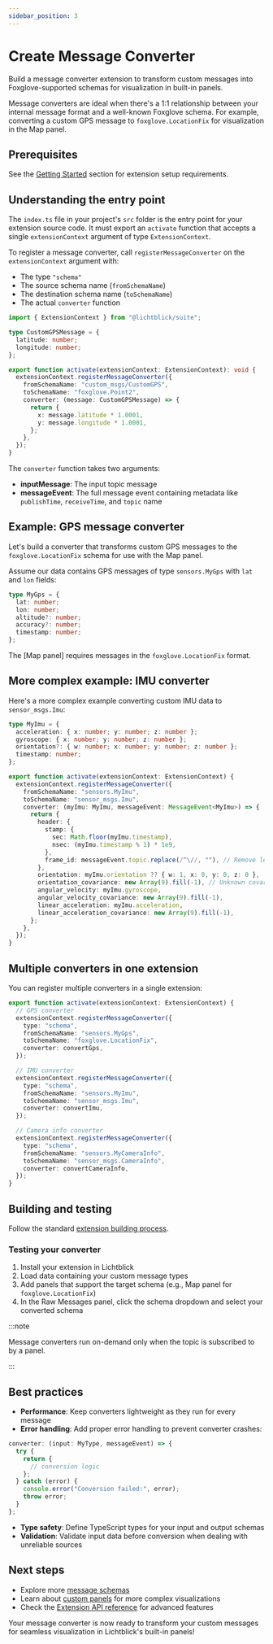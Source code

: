 ```yaml
---
sidebar_position: 3
---
```


# Create Message Converter

Build a message converter extension to transform custom messages into Foxglove-supported schemas for visualization in built-in panels.

Message converters are ideal when there's a 1:1 relationship between your internal message format and a well-known Foxglove schema. For example, converting a custom GPS message to `foxglove.LocationFix` for visualization in the Map panel.

## Prerequisites

See the [Getting Started](./introduction.md#getting-started) section for extension setup requirements.

## Understanding the entry point

The `index.ts` file in your project's `src` folder is the entry point for your extension source code. It must export an `activate` function that accepts a single `extensionContext` argument of type `ExtensionContext`.

To register a message converter, call `registerMessageConverter` on the `extensionContext` argument with:

- The type `"schema"`
- The source schema name (`fromSchemaName`)
- The destination schema name (`toSchemaName`)
- The actual `converter` function

```typescript
import { ExtensionContext } from "@lichtblick/suite";

type CustomGPSMessage = {
  latitude: number;
  longitude: number;
};

export function activate(extensionContext: ExtensionContext): void {
  extensionContext.registerMessageConverter({
    fromSchemaName: "custom_msgs/CustomGPS",
    toSchemaName: "foxglove.Point2",
    converter: (message: CustomGPSMessage) => {
      return {
        x: message.latitude * 1.0001,
        y: message.longitude * 1.0001,
      };
    },
  });
}
```

The `converter` function takes two arguments:

- **inputMessage**: The input topic message
- **messageEvent**: The full message event containing metadata like `publishTime`, `receiveTime`, and `topic` name

## Example: GPS message converter

Let's build a converter that transforms custom GPS messages to the `foxglove.LocationFix` schema for use with the Map panel.

Assume our data contains GPS messages of type `sensors.MyGps` with `lat` and `lon` fields:

```typescript
type MyGps = {
  lat: number;
  lon: number;
  altitude?: number;
  accuracy?: number;
  timestamp: number;
};
```

The [Map panel] requires messages in the `foxglove.LocationFix` format.

## More complex example: IMU converter

Here's a more complex example converting custom IMU data to `sensor_msgs.Imu`:

```typescript
type MyImu = {
  acceleration: { x: number; y: number; z: number };
  gyroscope: { x: number; y: number; z: number };
  orientation?: { w: number; x: number; y: number; z: number };
  timestamp: number;
};

export function activate(extensionContext: ExtensionContext) {
  extensionContext.registerMessageConverter({
    fromSchemaName: "sensors.MyImu",
    toSchemaName: "sensor_msgs.Imu",
    converter: (myImu: MyImu, messageEvent: MessageEvent<MyImu>) => {
      return {
        header: {
          stamp: {
            sec: Math.floor(myImu.timestamp),
            nsec: (myImu.timestamp % 1) * 1e9,
          },
          frame_id: messageEvent.topic.replace(/^\//, ""), // Remove leading slash
        },
        orientation: myImu.orientation ?? { w: 1, x: 0, y: 0, z: 0 },
        orientation_covariance: new Array(9).fill(-1), // Unknown covariance
        angular_velocity: myImu.gyroscope,
        angular_velocity_covariance: new Array(9).fill(-1),
        linear_acceleration: myImu.acceleration,
        linear_acceleration_covariance: new Array(9).fill(-1),
      };
    },
  });
}
```

## Multiple converters in one extension

You can register multiple converters in a single extension:

```typescript
export function activate(extensionContext: ExtensionContext) {
  // GPS converter
  extensionContext.registerMessageConverter({
    type: "schema",
    fromSchemaName: "sensors.MyGps",
    toSchemaName: "foxglove.LocationFix",
    converter: convertGps,
  });

  // IMU converter
  extensionContext.registerMessageConverter({
    type: "schema",
    fromSchemaName: "sensors.MyImu",
    toSchemaName: "sensor_msgs.Imu",
    converter: convertImu,
  });

  // Camera info converter
  extensionContext.registerMessageConverter({
    type: "schema",
    fromSchemaName: "sensors.MyCameraInfo",
    toSchemaName: "sensor_msgs.CameraInfo",
    converter: convertCameraInfo,
  });
}
```

## Building and testing

Follow the standard [extension building process](./#building-and-testing).

### Testing your converter

1. Install your extension in Lichtblick
2. Load data containing your custom message types
3. Add panels that support the target schema (e.g., Map panel for `foxglove.LocationFix`)
4. In the Raw Messages panel, click the schema dropdown and select your converted schema

:::note

Message converters run on-demand only when the topic is subscribed to by a panel.

:::

## Best practices

- **Performance**: Keep converters lightweight as they run for every message
- **Error handling**: Add proper error handling to prevent converter crashes:

```typescript
converter: (input: MyType, messageEvent) => {
  try {
    return {
      // conversion logic
    };
  } catch (error) {
    console.error("Conversion failed:", error);
    throw error;
  }
};
```

- **Type safety**: Define TypeScript types for your input and output schemas
- **Validation**: Validate input data before conversion when dealing with unreliable sources

## Next steps

- Explore more [message schemas](../docs/visualization/message-schemas)
- Learn about [custom panels](../docs/visualization/panels/panels-introduction) for more complex visualizations
- Check the [Extension API reference](../docs/extensions/extension-api/introduction) for advanced features

Your message converter is now ready to transform your custom messages for seamless visualization in Lichtblick's built-in panels!
